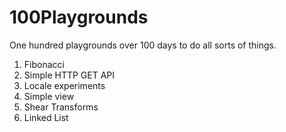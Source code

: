 # 100Playgrounds
One hundred playgrounds over 100 days to do all sorts of things.


1. Fibonacci
2. Simple HTTP GET API
3. Locale experiments
4. Simple view
5. Shear Transforms
6. Linked List
